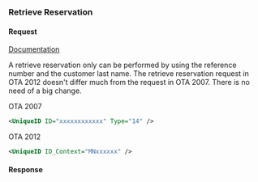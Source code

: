 ### Retrieve Reservation

#### Request

[Documentation](http://doc.carnect.com/ota2007/retrieve_reservation.html)

A retrieve reservation only can be performed by using the reference number and the customer last name.
The retrieve reservation request in OTA 2012 doesn't differ much from the request in OTA 2007. There is no need of a big change.

OTA 2007
```xml
<UniqueID ID="xxxxxxxxxxxx" Type="14" />
```

OTA 2012
```xml
<UniqueID ID_Context="MNxxxxxx" />
```

#### Response
